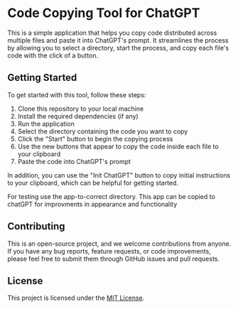 # Code Copying Tool for ChatGPT

This is a simple application that helps you copy code distributed across multiple files and paste it into ChatGPT's prompt. It streamlines the process by allowing you to select a directory, start the process, and copy each file's code with the click of a button.

## Getting Started

To get started with this tool, follow these steps:

1. Clone this repository to your local machine
2. Install the required dependencies (if any)
3. Run the application
4. Select the directory containing the code you want to copy
5. Click the "Start" button to begin the copying process
6. Use the new buttons that appear to copy the code inside each file to your clipboard
7. Paste the code into ChatGPT's prompt

In addition, you can use the "Init ChatGPT" button to copy initial instructions to your clipboard, which can be helpful for getting started.

For testing use the app-to-correct directory. This app can be copied to chatGPT for improvments in appearance and functionality 

## Contributing

This is an open-source project, and we welcome contributions from anyone. If you have any bug reports, feature requests, or code improvements, please feel free to submit them through GitHub issues and pull requests.

## License

This project is licensed under the [MIT License](LICENSE).
